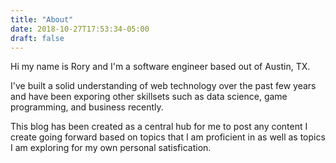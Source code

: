 ```yaml
---
title: "About"
date: 2018-10-27T17:53:34-05:00
draft: false
---
```


Hi my name is Rory and I'm a software engineer based out of Austin, TX.

I've built a solid understanding of web technology over the past few years and have been exporing other skillsets such as data science, game programming, and business recently.

This blog has been created as a central hub for me to post any content I create going forward based on topics that I am proficient in as well as topics I am exploring for my own personal satisfication.
